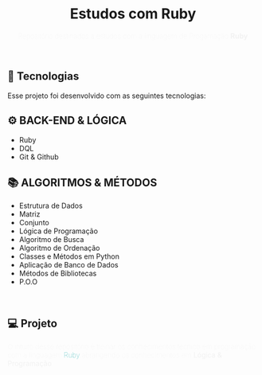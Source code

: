 <h1 align="center">Estudos com Ruby </h1>

<p align="center" style="font-weight: 100; color: #F2F2F2">Repositório destinados a estudos com a linguagem de Progamação <strong>Ruby</strong></p>

<br>

## 🚀 Tecnologias

Esse projeto foi desenvolvido com as seguintes tecnologias:

## ⚙ BACK-END & LÓGICA 
- Ruby
- DQL
- Git & Github

## 📚 ALGORITMOS & MÉTODOS
- Estrutura de Dados
- Matriz
- Conjunto 
- Lógica de Programação
- Algoritmo de Busca
- Algoritmo de Ordenação
- Classes e Métodos em Python
- Aplicação de Banco de Dados
- Métodos de Bibliotecas
- P.O.O

<br>

## 💻 Projeto

<p style="font-weight: 100; color: #F2F2F2">O intuito desse repositório é treinar os conhecimentos técnico em programação com a linguagem <strong style="font-weight: 100;"><span style="color: #1AA;">Ruby</span> abrangendo os conhecimentos em <strong style="font-weight: 400;">Lógica & Programação</strong></p>

